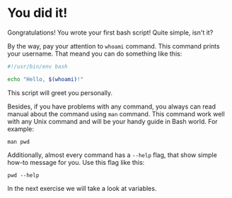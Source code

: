# You did it!

Gongratulations! You wrote your first bash script! Quite simple, isn't it?

By the way, pay your attention to `whoami` command. This command prints your username. That meand you can do something like this:

```bash
#!/usr/bin/env bash

echo "Hello, $(whoami)!"
```

This script will greet you personally.

Besides, if you have problems with any command, you always can read manual about the command using `man` command. This command work well with any Unix command and will be your handy guide in Bash world. For example:

    man pwd

Additionally, almost every command has a `--help` flag, that show simple how-to message for you. Use this flag like this:

    pwd --help

In the next exercise we will take a look at variables.
